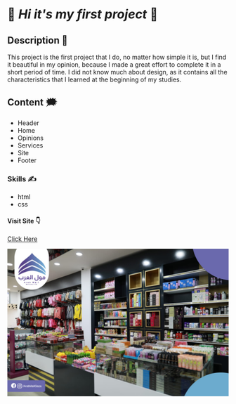 # :star_struck: _Hi it's my first project_ :star_struck:
## Description :anger:
This project is the first project that I do, no matter how simple it is, but I find it beautiful in my opinion, because I made a great effort to complete it in a short period of time. I did not know much about design, as it contains all the characteristics that I learned at the beginning of my studies.
## Content :right_anger_bubble:
* Header
* Home
* Opinions
* Services
* Site
* Footer
### Skills :writing_hand:
* html 
* css 
#### Visit Site :point_down:
[Click Here](https://salamalshaer.github.io/project/) 


![](img/6Ci67.jpeg)
